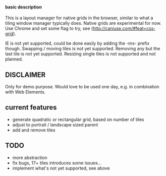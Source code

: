 #### basic description

This is a layout manager for native grids in the browser, similar to what a tiling window manager typically does.
Native grids are experimental for now. Use Chrome and set some flag to try, see (http://caniuse.com/#feat=css-grid).

IE is not yet supported, could be done easily by adding the -ms- prefix though.
Swapping / moving tiles is not yet supported.
Removing any but the last tile is not yet supported.
Resizing single tiles is not supported and not planned.

## DISCLAIMER

Only for demo purpose. Would love to be used one day, e.g. in combination with Web Elements.

## current features

- generate quadratic or rectangular grid, based on number of tiles
- adjust to portrait / landscape sized parent
- add and remove tiles

## TODO

- more abstraction
- fix bugs, 17+ tiles introduces some issues...
- implement what's not yet supported, see above
